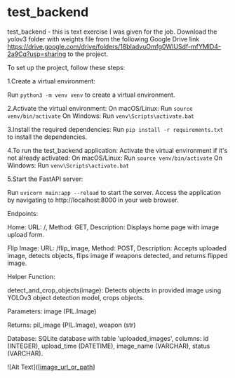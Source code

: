 # test_backend

test_backend - this is text exercise I was given for the job.
Download the yolov3 folder with weights file from the following Google Drive link https://drive.google.com/drive/folders/18bIadvuOmfg0WIUSdf-mfYMlD4-2a9Cq?usp=sharing to the project.

To set up the project, follow these steps:

1.Create a virtual environment:

Run ``` python3 -m venv venv ``` to create a virtual environment.

2.Activate the virtual environment:
On macOS/Linux: Run ```source venv/bin/activate```
On Windows: Run ```venv\Scripts\activate.bat```

3.Install the required dependencies:
Run ```pip install -r requirements.txt``` to install the dependencies.

4.To run the test_backend application:
Activate the virtual environment if it's not already activated:
On macOS/Linux: Run ```source venv/bin/activate```
On Windows: Run ```venv\Scripts\activate.bat```


5.Start the FastAPI server:

Run ```uvicorn main:app --reload``` to start the server.
Access the application by navigating to http://localhost:8000 in your web browser.


Endpoints:

Home: URL: /, Method: GET, Description: Displays home page with image upload form.


Flip Image: URL: /flip_image, Method: POST, Description: Accepts uploaded image, detects objects, flips image if weapons detected, and returns flipped image.


Helper Function:

detect_and_crop_objects(image): Detects objects in provided image using YOLOv3 object detection model, crops objects.

Parameters: image (PIL.Image)

Returns: pil_image (PIL.Image), weapon (str)


Database: SQLite database with table 'uploaded_images', columns: id (INTEGER), upload_time (DATETIME), image_name (VARCHAR), status (VARCHAR).


![Alt Text]([[image_url_or_path](https://drive.google.com/file/d/1bRbymjFxAyzfLJYcYXJuaSJ5nav7H6Zp/view?usp=sharing)]
